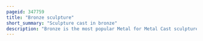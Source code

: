 ```yaml
---
pageid: 347759
title: "Bronze sculpture"
short_summary: "Sculpture cast in bronze"
description: "Bronze is the most popular Metal for Metal Cast sculptures a bronze Sculpture is often just called a Bronze Sculpture. It can be used for Statues, singly or in Groups, Reliefs, and small Statuettes and Figurines, as well as Bronze Elements to be fitted to other Objects such as Furniture. It is often gilded to give Gilt-Bronze or Ormolu."
---
```

